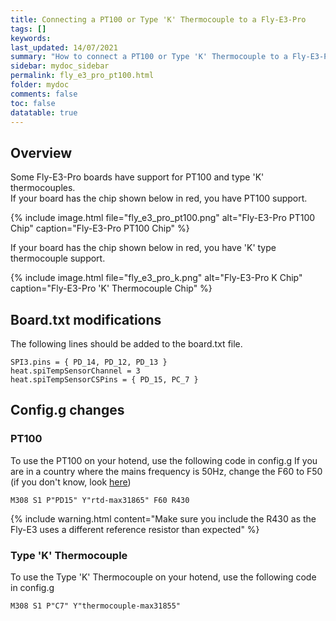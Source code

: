 ```yaml
---
title: Connecting a PT100 or Type 'K' Thermocouple to a Fly-E3-Pro
tags: []
keywords: 
last_updated: 14/07/2021
summary: "How to connect a PT100 or Type 'K' Thermocouple to a Fly-E3-Pro"
sidebar: mydoc_sidebar
permalink: fly_e3_pro_pt100.html
folder: mydoc
comments: false
toc: false
datatable: true
---
```


## Overview

Some Fly-E3-Pro boards have support for PT100 and type 'K' thermocouples.  
If your board has the chip shown below in red, you have PT100 support.  

{% include image.html file="fly_e3_pro_pt100.png" alt="Fly-E3-Pro PT100 Chip" caption="Fly-E3-Pro PT100 Chip" %}  

If your board has the chip shown below in red, you have 'K' type thermocouple support.  

{% include image.html file="fly_e3_pro_k.png" alt="Fly-E3-Pro K Chip" caption="Fly-E3-Pro 'K' Thermocouple Chip" %}

## Board.txt modifications

The following lines should be added to the board.txt file.

```
SPI3.pins = { PD_14, PD_12, PD_13 }
heat.spiTempSensorChannel = 3
heat.spiTempSensorCSPins = { PD_15, PC_7 }
```

## Config.g changes

### PT100

To use the PT100 on your hotend, use the following code in config.g
If you are in a country where the mains frequency is 50Hz, change the F60 to F50 (if you don't know, look [here](https://www.oaktreeproducts.com/img/product/description/List%20of%20Worldwide%20AC%20Voltages.pdf))

```
M308 S1 P"PD15" Y"rtd-max31865" F60 R430
```

{% include warning.html content="Make sure you include the R430 as the Fly-E3 uses a different reference resistor than expected" %}

### Type 'K' Thermocouple

To use the Type 'K' Thermocouple on your hotend, use the following code in config.g

```
M308 S1 P"C7" Y"thermocouple-max31855"
```
